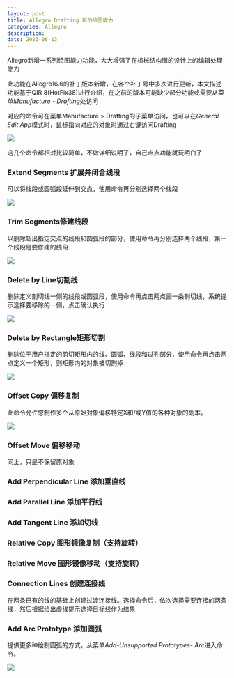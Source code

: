 ```yaml
---
layout: post
title: Allegro Drafting 新的绘图能力
categories: Allegro
description: 
date: 2023-06-13
---
```



Allegro新增一系列绘图能力功能，大大增强了在机械结构图的设计上的编辑处理能力

此功能在Allegro16.6的补丁版本新增，在各个补丁号中多次进行更新，本文描述功能基于QIR 8(HotFix38)进行介绍，在之前的版本可能缺少部分功能或需要从菜单*Manufacture - Drafting*处访问

对应的命令可在菜单Manufacture > Drafting的子菜单访问，也可以在*General Edit App*模式时，鼠标指向对应的对象时通过右键访问Drafting

![](https://tiny-y.asia/images/blog/2022/draft1.png)

这几个命令都相对比较简单，不做详细说明了，自己点点功能就玩明白了

### Extend Segments 扩展并闭合线段

可以将线段或圆弧段延伸到交点，使用命令再分别选择两个线段

![](https://tiny-y.asia/images/blog/2022/draft2.png)

### Trim Segments修建线段

以删除超出指定交点的线段和圆弧段的部分，使用命令再分别选择两个线段，第一个线段是要修建的线段

![](https://tiny-y.asia/images/blog/2022/draft3.png)

### Delete by Line切割线

删除定义剖切线一侧的线段或圆弧段，使用命令再点击两点画一条剖切线，系统提示选择要移除的一侧，点击确认执行

![](https://tiny-y.asia/images/blog/2022/draft4.png)

### Delete by Rectangle矩形切割

删除位于用户指定的剪切矩形内的线、圆弧、线段和过孔部分，使用命令再点击两点定义一个矩形，则矩形内的对象被切割掉

![](https://tiny-y.asia/images/blog/2022/draft5.png)

### Offset Copy 偏移复制

此命令允许您制作多个从原始对象偏移特定X和/或Y值的各种对象的副本。

![](https://tiny-y.asia/images/blog/2022/draft6.png)

### Offset Move 偏移移动

同上，只是不保留原对象

### Add Perpendicular Line 添加垂直线

### Add Parallel Line 添加平行线

### Add Tangent Line 添加切线

### Relative Copy 图形镜像复制（支持旋转）

### Relative Move 图形镜像移动（支持旋转）

### Connection Lines 创建连接线

在两条已有的线的基础上创建过渡连接线。选择命令后，依次选择需要连接的两条线，然后根据给出虚线提示选择目标线作为结果

### Add Arc Prototype 添加圆弧

提供更多种绘制圆弧的方式，从菜单*Add-Unsupported Prototypes- Arc*进入命令。

![](https://tiny-y.asia/images/blog/2022/draft7.png)